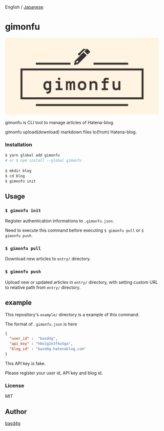 English / [Japanese](README_ja.md)

# gimonfu

![logo](logo.png)

gimonfu is CLI tool to manage articles of Hatena-blog.

gimonfu upload(download) markdown files to(from) Hatena-blog.

### Installation

```sh
$ yarn global add gimonfu
# or $ npm install --global gimonfu

$ mkdir blog
$ cd blog
$ gimonfu init
```

## Usage

### `$ gimonfu init`

Register authentication informations to `.gimonfu.json`.

Need to execute this command before executing `$ gimonfu pull` or `$ gimonfu push`.

### `$ gimonfu pull`

Download new articles to `entry/` directory.

### `$ gimonfu push`

Upload new or updated articles in `entry/` directory, with setting custom URL to relative path from `entry/` directory.

## example

This repository's `example/` directory is a example of this command.

The format of `.gimonfu.json` is here

```.gimonfu.json
{
  "user_id" :  "basd4g",
  "api_key" : "h0o1g2e3f4u5ga",
  "blog_id" : "basd4g.hatenablog.com"
}
```

This API key is fake.

Please register your user id, API key and blog id.

### License

MIT

## Author

[basd4g](https://github.com/basd4g)

